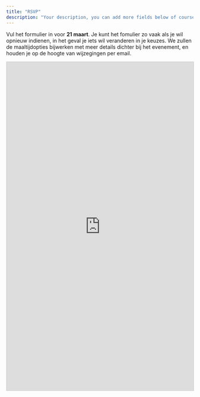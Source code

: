 ```yaml
---
title: "RSVP"
description: "Your description, you can add more fields below of course..."
---
```

Vul het formulier in voor <b>21 maart</b>. Je kunt het fomulier zo vaak als je wil opnieuw indienen, in het geval je iets wil veranderen in je keuzes. We zullen de maaltijdopties bijwerken met meer details dichter bij het evenement, en houden je op de hoogte van wijzegingen per email.

<script src="https://static.airtable.com/js/embed/embed_snippet_v1.js"></script><iframe class="airtable-embed airtable-dynamic-height" src="https://airtable.com/embed/shrGrgxO5rLipDpAd?backgroundColor=green" frameborder="0" onmousewheel="" width="100%" height="883" style="background: transparent; border: 1px solid #ccc;"></iframe>

